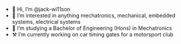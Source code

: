- 👋 Hi, I’m @jack-wi11son
- 👀 I’m interested in anything mechatronics, mechanical, embedded systems, electrical systems
- 🌱 I’m studying a Bachelor of Engineering (Hons) in Mechatronics
- ⚒️ I’m currently working on car timing gates for a motorsport club

<!---
jack-wi11son/jack-wi11son is a ✨ special ✨ repository because its `README.md` (this file) appears on your GitHub profile.
You can click the Preview link to take a look at your changes.
--->
